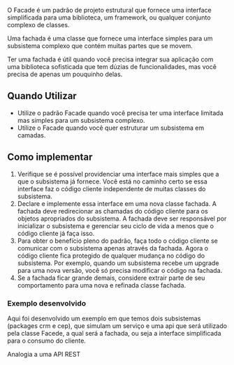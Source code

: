 <p>
    O Facade é um padrão de projeto estrutural que fornece uma interface simplificada para uma biblioteca, um framework, ou qualquer conjunto complexo de classes.
</p>
<p>
    Uma fachada é uma classe que fornece uma interface simples para um subsistema complexo que contém muitas partes que se movem. 
</p>
<p>
    Ter uma fachada é útil quando você precisa integrar sua aplicação com uma biblioteca sofisticada que tem dúzias de funcionalidades, mas você precisa de apenas um pouquinho delas.
</p>

<h2> Quando Utilizar </h2>
<ul>
    <li>
        Utilize o padrão Facade quando você precisa ter uma interface limitada mas simples para um subsistema complexo.
    </li>
    <li>
        Utilize o Facade quando você quer estruturar um subsistema em camadas.
    </li>
</ul>

<h2> Como implementar </h2>
<ol>
    <li>
        Verifique se é possível providenciar uma interface mais simples que a que o subsistema já fornece. Você está no caminho certo se essa interface faz o código cliente independente de muitas classes do subsistema.
    </li>
    <li>
        Declare e implemente essa interface em uma nova classe fachada. A fachada deve redirecionar as chamadas do código cliente para os objetos apropriados do subsistema. A fachada deve ser responsável por inicializar o subsistema e gerenciar seu ciclo de vida a menos que o código cliente já faça isso.
    </li>
    <li>
        Para obter o benefício pleno do padrão, faça todo o código cliente se comunicar com o subsistema apenas através da fachada. Agora o código cliente fica protegido de qualquer mudança no código do subsistema. Por exemplo, quando um subsistema recebe um upgrade para uma nova versão, você só precisa modificar o código na fachada.
    </li>
    <li>
        Se a fachada ficar grande demais, considere extrair parte de seu comportamento para uma nova e refinada classe fachada.
    </li>
</ol>

<h3> Exemplo desenvolvido </h3>
<p>
    Aqui foi desenvolvido um exemplo em que temos dois subsistemas (packages crm e cep), que simulam
    um serviço e uma api que será utilizado pela classe Facede, a qual será a fachada, ou seja
    a interface simplificada para o consumo do cliente.
</p>
<p>
    Analogia a uma API REST
</p>
